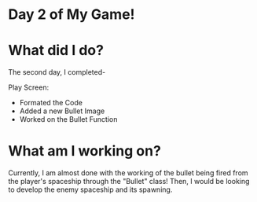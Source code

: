 # Day 2 of My Game!

# What did I do?

The second day, I completed-

Play Screen:

* Formated the Code
* Added a new Bullet Image
* Worked on the Bullet Function

# What am I working on? 

Currently, I am almost done with the working of the bullet being fired from the player's spaceship through the "Bullet" class! Then, I would be looking to develop the enemy spaceship and its spawning.
